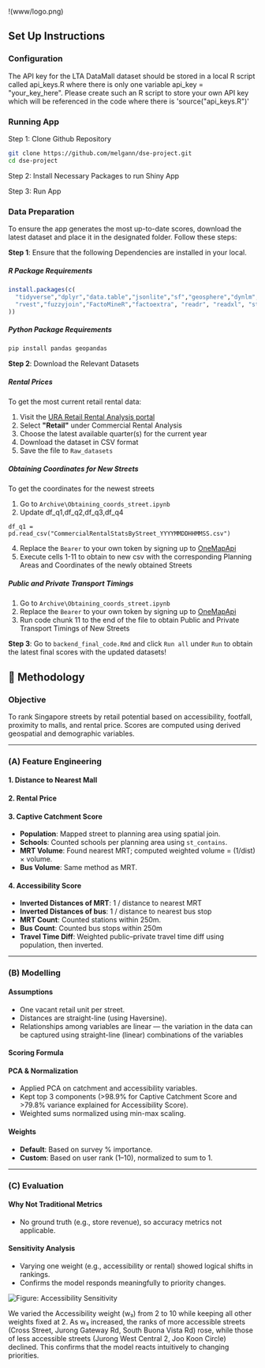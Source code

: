 !(www/logo.png)

## Set Up Instructions

### Configuration
The API key for the LTA DataMall dataset should be stored in a local R script called api_keys.R where there is only one variable api_key = "your_key_here". Please create such an R script to store your own API key which will be referenced in the code where there is 'source("api_keys.R")'

### Running App 
Step 1: Clone Github Repository 
```bash
git clone https://github.com/melgann/dse-project.git 
cd dse-project 
```

Step 2: Install Necessary Packages to run Shiny App 

Step 3: Run App 


### Data Preparation

To ensure the app generates the most up-to-date scores, download the latest dataset and place it in the designated folder. Follow these steps:

**Step 1**: Ensure that the following Dependencies are installed in your local. 

##### R Package Requirements

```r
install.packages(c(
  "tidyverse","dplyr","data.table","jsonlite","sf","geosphere","dynlm","httr", 
  "rvest","fuzzyjoin","FactoMineR","factoextra", "readr", "readxl", "stringr", "lubridate"      
))

```

##### Python Package Requirements 
```bash
pip install pandas geopandas
````
**Step 2**: Download the Relevant Datasets 

##### Rental Prices 
To get the most current retail rental data:
1. Visit the [URA Retail Rental Analysis portal](https://eservice.ura.gov.sg/property-market-information/pmiCommercialRentalRetailAnalysis)
2. Select **"Retail"** under Commercial Rental Analysis
3. Choose the latest available quarter(s) for the current year
4. Download the dataset in CSV format
5. Save the file to `Raw_datasets`

##### Obtaining Coordinates for New Streets 
To get the coordinates for the newest streets 
1. Go to `Archive\Obtaining_coords_street.ipynb`
2. Update df_q1,df_q2,df_q3,df_q4
 
`
df_q1 = pd.read_csv("CommercialRentalStatsByStreet_YYYYMMDDHHMMSS.csv")  
`

4. Replace the `Bearer` to your own token by signing up to [OneMapApi](https://www.onemap.gov.sg/apidocs/register)
5. Execute cells 1-11 to obtain to new csv with the corresponding Planning Areas and Coordinates of the newly obtained Streets  

##### Public and Private Transport Timings 
1. Go to `Archive\Obtaining_coords_street.ipynb`
2. Replace the `Bearer` to your own token by signing up to [OneMapApi](https://www.onemap.gov.sg/apidocs/register) 
3.  Run code chunk 11 to the end of the file to obtain Public and Private Transport Timings of New Streets 


**Step 3**: Go to `backend_final_code.Rmd` and click `Run all` under `Run` to obtain the latest final scores with the updated datasets!


## 🧪 Methodology

### Objective  
To rank Singapore streets by retail potential based on accessibility, footfall, proximity to malls, and rental price. Scores are computed using derived geospatial and demographic variables.

---

### (A) Feature Engineering

#### 1. Distance to Nearest Mall  

#### 2. Rental Price  

#### 3. Captive Catchment Score  
- **Population**: Mapped street to planning area using spatial join.  
- **Schools**: Counted schools per planning area using `st_contains`.  
- **MRT Volume**: Found nearest MRT; computed weighted volume = (1/dist) × volume.  
- **Bus Volume**: Same method as MRT.

#### 4. Accessibility Score  
- **Inverted Distances of MRT**: 1 / distance to nearest MRT
-   **Inverted Distances of bus**: 1 / distance to nearest bus stop
- **MRT Count**: Counted stations within 250m.
- **Bus Count**: Counted bus stops within 250m
- **Travel Time Diff**: Weighted public–private travel time diff using population, then inverted.

---

### (B) Modelling

#### Assumptions  
- One vacant retail unit per street.  
- Distances are straight-line (using Haversine).  
- Relationships among variables are linear — the variation in the data can be captured using straight-line (linear) combinations of the variables

#### Scoring Formula  

#### PCA & Normalization  
- Applied PCA on catchment and accessibility variables.  
- Kept top 3 components (>98.9% for Captive Catchment Score and >79.8% variance explained for Accessibility Score).  
- Weighted sums normalized using min-max scaling.

#### Weights  
- **Default**: Based on survey % importance.  
- **Custom**: Based on user rank (1–10), normalized to sum to 1.

---

### (C) Evaluation

#### Why Not Traditional Metrics  
- No ground truth (e.g., store revenue), so accuracy metrics not applicable.

#### Sensitivity Analysis  
- Varying one weight (e.g., accessibility or rental) showed logical shifts in rankings.  
- Confirms the model responds meaningfully to priority changes.

![Figure: Accessibility Sensitivity](www/accessibility_sensibility.png)

We varied the Accessibility weight (w₃) from 2 to 10 while keeping all other weights fixed at 2. As w₃ increased, the ranks of more accessible streets (Cross Street, Jurong Gateway Rd, South Buona Vista Rd) rose, while those of less accessible streets (Jurong West Central 2, Joo Koon Circle) declined. This confirms that the model reacts intuitively to changing priorities.








